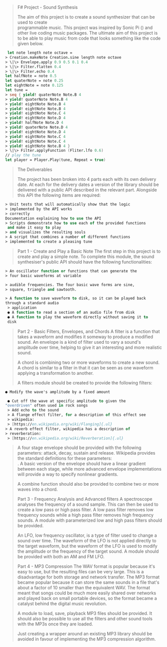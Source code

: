 > F# Project - Sound Synthesis
>
> The aim of this project is to create a sound synthesizer that can be
> used to create\
> programmable music. This project was inspired by Sonic Pi () and other
> live coding music packages. The ultimate aim of this project is to be
> able to play music from code that looks something like the code given
> below.

````fs
 let note length note octave =                        
> Creation.makeNote Creation.sine length note octave 
> \|\> Envelope.apply 0.9 0.5 0.1 0.4                
> \|\> Filter.flatten 0.4                            
> \|\> Filter.echo 0.4                               
let halfNote = note 0.5                              
let quaterNote = note 0.25                           
let eightNote = note 0.125                           
let tune =                                           
> seq { yield! quaterNote Note.B 4                   
> yield! quaterNote Note.B 4                   
> yield! eightNote Note.B 4                          
> yield! eightNote Note.B 4                          
> yield! eightNote Note.C 4                          
> yield! eightNote Note.D 4                          
> yield! halfNote Note.D 4                           
> yield! quaterNote Note.D 4                         
> yield! eightNote Note.D 4                          
> yield! eightNote Note.C 4                          
> yield! eightNote Note.C 4                          
> yield! eightNote Note.B 4 }                        
> \|\> Filter.applyFunction (Fliter.lfo 0.6)         
// play the tune                                     
let player = Player.Play(tune, Repeat = true)        
````


> The Deliverables
>
> The project has been broken into 4 parts each with its own delivery
> date. At each for the delivery dates a version of the library should
> be delivered with a public API described in the relevant part.
> Alongside this API the following items are required:

````fs
> Unit tests that will automatically show that the logic        
> implemented by the API works                                  
> correctly                                                     
Documentation explaining how to use the API                   
> Scripts demonstrate how to use each of the provided functions 
 and make it easy to play                                      
> and visualizes the resulting souls                            
> A script that combines a number of different functions        
> implemented to create a pleasing tune                                                          
````

> Part 1 - Create and Play a Basic Note
> The first step in this project is to create and play a simple note. To
> complete this module, the sound synthesiser's public API should have
> the following functionalities:

````fs
> An oscillator function or functions that can generate the     
> four basic waveforms at variable                              

> audible frequencies. The four basic wave forms are sine,      
> square, triangle and sawtooth.                               

> A function to save waveform to disk, so it can be played back 
through a standard audio                                      
 > application                                                   
 ● A function to read a section of an audio file from disk       
 ● A function to play the waveform directly without saving it to 
 disk                                                            
````
> Part 2 - Basic Filters, Envelopes, and Chords
> A filter is a function that takes a waveform and modifies it someway
> to produce a modified sound. An envelope is a kind of filter used to
> vary a sound's amplitude over time, helping to give it an interesting
> and more realistic sound.
>
> A chord is combining two or more waveforms to create a new sound. A
> chord is similar to a filter in that it can be seen as one waveform
> applying a transformation to another.
>
> A filters module should be created to provide the following filters:

````fs
● Modify the wave's amplitude by a fixed amount                 

 ● Cut off the wave at specific amplitude to given the           
"overdriven" often used in rock songs                           
 > Add echo to the sound                                         
 > A flange effect filter, for a description of this effect see  
 > wikipedia:                                                    
 > [https://en.wikipedia.org/wiki/Flanging]{.ul}                 
> A reverb effect filter, wikipedia has a description of        
> reverberation:                                                
 > [https://en.wikipedia.org/wiki/Reverberation]{.ul}            
````
> A four stage envelope should be provided with the following
> parameters: attack, decay, sustain and release. Wikipedia provides the
> standard definitions for these parameters:\
> . A basic version of the envelope should have a linear gradient
> between each stage, while more advanced envelope implementations will
> provide a way to specify nonlinear gradients.
>
> A combine function should also be provided to combine two or more
> waves into a chord.
>
> Part 3 - Frequency Analysis and Advanced filters
> A spectroscope analyses the frequency of a sound sample. This can then
> be used to create a low pass or high pass filter. A low pass filter
> removes low frequency sounds while a high pass filter removes high
> frequency sounds. A module with parameterized low and high pass
> filters should be provided.
>
> An LFO, low frequency oscillator, is a type of filter used to change a
> sound over time. The waveform of the LFO is not applied directly to
> the target waveform, but the waveform of the LFO is used to modify the
> amplitude or the frequency of the target sound. A module should be
> provided with both an AM and FM LFO.
>
> Part 4 - MP3 Compression
> The WAV format is popular because it's easy to use, but the resulting
> files can be very large. This is a disadvantage for both storage and
> network transfer. The MP3 format became popular because it can store
> the same sounds in a file that's about a factor of 10 smaller than the
> equivalent WAV. The format meant that songs could be much more easily
> shared over networks and played back on small portable devices, so the
> format became a catalyst behind the digital music revolution.
>
> A module to load, save, playback MP3 files should be provided. It
> should also be possible to use all the filters and other sound tools
> with the MP3s once they are loaded.
>
> Just creating a wrapper around an existing MP3 library should be
> avoided in favour of implementing the MP3 compression algorithm.
